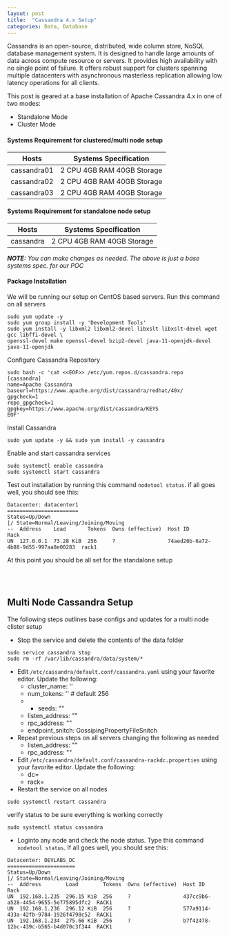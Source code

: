```yaml
---
layout: post
title:  "Cassandra 4.x Setup"
categories: Data, Database
---
```


Cassandra is an open-source, distributed, wide column store, NoSQL database management system. It is designed to handle large amounts of data across compute resource or servers. It provides high availability with no single point of failure. It  offers robust support for clusters spanning multiple datacenters with asynchronous masterless replication allowing low latency operations for all clients. <br>

This post is geared at a base installation of Apache Cassandra 4.x in one of two modes:
* Standalone Mode
* Cluster Mode

#### **Systems Requirement for clustered/multi node setup** 

|  Hosts       | Systems Specification |
|--------------|--------------------------------|
|cassandra01   |  2 CPU  4GB RAM  40GB Storage  |
|cassandra02   |  2 CPU  4GB RAM  40GB Storage  |
|cassandra03   |  2 CPU  4GB RAM  40GB Storage  |

#### **Systems Requirement for standalone node setup** 

|  Hosts    | Systems Specification |
|-----------|--------------------------------|
|cassandra  |  2 CPU  4GB RAM  40GB Storage  |

***NOTE:***  *You can make changes as needed. The above is just a base systems spec. for our POC*

#### **Package Installation**
We will be running our setup on CentOS based servers. Run this command on all servers
```
sudo yum update -y
sudo yum group install -y 'Development Tools'
sudo yum install -y libxml2 libxml2-devel libxslt libxslt-devel wget gcc libffi-devel \
openssl-devel make openssl-devel bzip2-devel java-11-openjdk-devel java-11-openjdk 
```
Configure Cassandra Repository
```
sudo bash -c 'cat <<EOF>> /etc/yum.repos.d/cassandra.repo
[cassandra]  
name=Apache Cassandra
baseurl=https://www.apache.org/dist/cassandra/redhat/40x/
gpgcheck=1
repo_gpgcheck=1
gpgkey=https://www.apache.org/dist/cassandra/KEYS
EOF'
```
Install Cassandra
```
sudo yum update -y && sudo yum install -y cassandra
```
Enable and start cassandra services
```
sudo systemctl enable cassandra 
sudo systemctl start cassandra
```
Test out installation by running this command ```nodetool status```. if all goes well, you should see this:
```
Datacenter: datacenter1
=======================
Status=Up/Down
|/ State=Normal/Leaving/Joining/Moving
--  Address    Load       Tokens  Owns (effective)  Host ID                               Rack 
UN  127.0.0.1  73.28 KiB  256     ?                 74aed20b-6a72-4b88-9d55-997aa8e00283  rack1
```
At this point you should be all set for the standalone setup


<br><br>
## **Multi Node Cassandra Setup**
The following steps outlines base configs and updates for a multi node clister setup
* Stop the service and delete the contents of the data folder
```
sudo service cassandra stop
sudo rm -rf /var/lib/cassandra/data/system/*
```
* Edit ```/etc/cassandra/default.conf/cassandra.yaml``` using your favorite editor. Update the following:
  - cluster_name: '<Your Cluster Name>'
  - num_tokens: '<desired num token>'  # default 256
  - - seeds: "<comma seperated list of cassandra servers>"
  - listen_address: "<host IP or Hostname>"
  - rpc_address: "<host IP or Hostname>"
  - endpoint_snitch: GossipingPropertyFileSnitch 
* Repeat previous steps on all servers changing the following as needed
  - listen_address: "<host IP or Hostname>"
  - rpc_address: "<host IP or Hostname>"
* Edit ```/etc/cassandra/default.conf/cassandra-rackdc.properties``` using your favorite editor. Update the following:
  - dc=<datacenter name>
  - rack=<rack name>
* Restart the service on all nodes
```
sudo systemctl restart cassandra
```
verify status to be sure everything is working correctly
```
sudo systemctl status cassandra
```
* Loginto any node and check the node status. Type this command ```nodetool status```. If all goes well, you should see this:
```
Datacenter: DEVLABS_DC
======================
Status=Up/Down
|/ State=Normal/Leaving/Joining/Moving
--  Address        Load        Tokens  Owns (effective)  Host ID                               Rack 
UN  192.168.1.235  296.15 KiB  256     ?                 437cc9b6-a528-4454-9655-5e775895dfc2  RACK1
UN  192.168.1.236  296.12 KiB  256     ?                 577a9114-433a-42fb-9784-1926f4798c52  RACK1
UN  192.168.1.234  275.66 KiB  256     ?                 b7f42478-12bc-439c-b565-b4d070c3f344  RACK1
```
<br><br>











